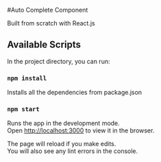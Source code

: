 #Auto Complete Component

Built from scratch with React.js

## Available Scripts

In the project directory, you can run:

### `npm install`

Installs all the dependencies from package.json

### `npm start`

Runs the app in the development mode.<br />
Open [http://localhost:3000](http://localhost:3000) to view it in the browser.

The page will reload if you make edits.<br />
You will also see any lint errors in the console.
